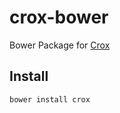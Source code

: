 crox-bower
==========

Bower Package for [Crox](https://github.com/thx/crox)

## Install

`bower install crox`